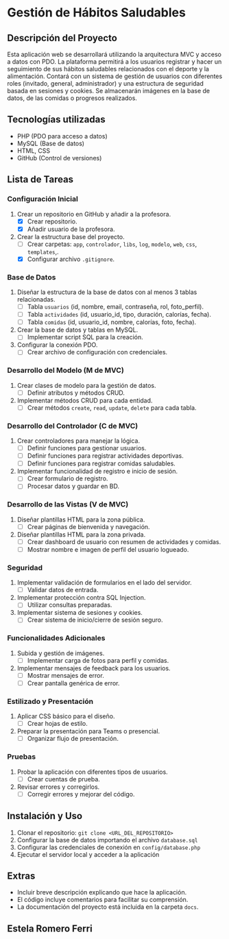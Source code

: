 # Gestión de Hábitos Saludables

## Descripción del Proyecto
Esta aplicación web se desarrollará utilizando la arquitectura MVC y acceso a datos con PDO. La plataforma permitirá a los usuarios registrar y hacer un seguimiento de sus hábitos saludables relacionados con el deporte y la alimentación. Contará con un sistema de gestión de usuarios con diferentes roles (invitado, general, administrador) y una estructura de seguridad basada en sesiones y cookies. Se almacenarán imágenes en la base de datos, de las comidas o progresos realizados. 

## Tecnologías utilizadas
- PHP (PDO para acceso a datos)
- MySQL (Base de datos)
- HTML, CSS
- GitHub (Control de versiones)

## Lista de Tareas

### Configuración Inicial
1. Crear un repositorio en GitHub y añadir a la profesora.
    - [X] Crear repositorio.
    - [X] Añadir usuario de la profesora.
2. Crear la estructura base del proyecto.
    - [ ] Crear carpetas: `app`, `controlador`, `libs`, `log`, `modelo`, `web`, `css`, `templates`,.
    - [X] Configurar archivo `.gitignore`.

### Base de Datos
1. Diseñar la estructura de la base de datos con al menos 3 tablas relacionadas.
    - [ ] Tabla `usuarios` (id, nombre, email, contraseña, rol, foto_perfil).
    - [ ] Tabla `actividades` (id, usuario_id, tipo, duración, calorías, fecha).
    - [ ] Tabla `comidas` (id, usuario_id, nombre, calorías, foto, fecha).
2. Crear la base de datos y tablas en MySQL.
    - [ ] Implementar script SQL para la creación.
3. Configurar la conexión PDO.
    - [ ] Crear archivo de configuración con credenciales.

### Desarrollo del Modelo (M de MVC)
1. Crear clases de modelo para la gestión de datos.
    - [ ] Definir atributos y métodos CRUD. 
2. Implementar métodos CRUD para cada entidad.
    - [ ] Crear métodos `create`, `read`, `update`, `delete` para cada tabla.

### Desarrollo del Controlador (C de MVC)
1. Crear controladores para manejar la lógica.
    - [ ] Definir funciones para gestionar usuarios.
    - [ ] Definir funciones para registrar actividades deportivas.
    - [ ] Definir funciones para registrar comidas saludables.
2. Implementar funcionalidad de registro e inicio de sesión.
    - [ ] Crear formulario de registro.
    - [ ] Procesar datos y guardar en BD.

### Desarrollo de las Vistas (V de MVC)
1. Diseñar plantillas HTML para la zona pública.
    - [ ] Crear páginas de bienvenida y navegación.
2. Diseñar plantillas HTML para la zona privada.
    - [ ] Crear dashboard de usuario con resumen de actividades y comidas.
    - [ ] Mostrar nombre e imagen de perfil del usuario logueado.

### Seguridad
1. Implementar validación de formularios en el lado del servidor.
    - [ ] Validar datos de entrada.
2. Implementar protección contra SQL Injection.
    - [ ] Utilizar consultas preparadas.
3. Implementar sistema de sesiones y cookies.
    - [ ] Crear sistema de inicio/cierre de sesión seguro.

### Funcionalidades Adicionales
1. Subida y gestión de imágenes.
    - [ ] Implementar carga de fotos para perfil y comidas.
2. Implementar mensajes de feedback para los usuarios.
    - [ ] Mostrar mensajes de error.
    - [ ] Crear pantalla genérica de error.

### Estilizado y Presentación
1. Aplicar CSS básico para el diseño.
    - [ ] Crear hojas de estilo.
2. Preparar la presentación para Teams o presencial.
    - [ ] Organizar flujo de presentación.

### Pruebas
1. Probar la aplicación con diferentes tipos de usuarios.
    - [ ] Crear cuentas de prueba.
2. Revisar errores y corregirlos.
    - [ ] Corregir errores y mejorar del código.

## Instalación y Uso
1. Clonar el repositorio: `git clone <URL_DEL_REPOSITORIO>`
2. Configurar la base de datos importando el archivo `database.sql`
3. Configurar las credenciales de conexión en `config/database.php`
4. Ejecutar el servidor local y acceder a la aplicación

## Extras
- Incluir breve descripción explicando que hace la aplicación. 
- El código incluye comentarios para facilitar su comprensión.
- La documentación del proyecto está incluida en la carpeta `docs`.

## Estela Romero Ferri


